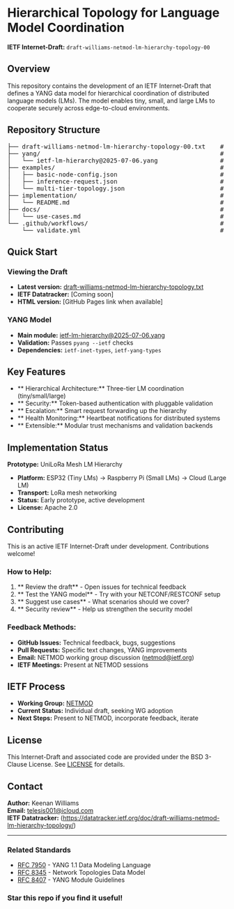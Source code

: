 # Hierarchical Topology for Language Model Coordination

**IETF Internet-Draft:** `draft-williams-netmod-lm-hierarchy-topology-00`

## Overview

This repository contains the development of an IETF Internet-Draft that defines a YANG data model for hierarchical coordination of distributed language models (LMs). The model enables tiny, small, and large LMs to cooperate securely across edge-to-cloud environments.

## Repository Structure

<pre>
├── draft-williams-netmod-lm-hierarchy-topology-00.txt    # Latest I-D text
├── yang/                                                 # YANG modules
│   └── ietf-lm-hierarchy@2025-07-06.yang                 # Main data model
├── examples/                                             # Usage examples
│   ├── basic-node-config.json                            # Single node configuration
│   ├── inference-request.json                            # RPC request example
│   └── multi-tier-topology.json                          # Complete hierarchy setup
├── implementation/                                       # Reference implementations
│   └── README.md                                         # UniLoRa prototype status
├── docs/                                                 # Additional documentation
│   └── use-cases.md                                      # Detailed use cases
└── .github/workflows/                                    # CI/CD automation
    └── validate.yml                                      # YANG validation
</pre>

## Quick Start

### Viewing the Draft
- **Latest version:** [draft-williams-netmod-lm-hierarchy-topology.txt](draft-williams-netmod-lm-hierarchy-topology.txt)
- **IETF Datatracker:** [Coming soon]
- **HTML version:** [GitHub Pages link when available]

### YANG Model
- **Main module:** [ietf-lm-hierarchy@2025-07-06.yang](yang/ietf-lm-hierarchy@2025-07-06.yang)
- **Validation:** Passes `pyang --ietf` checks
- **Dependencies:** `ietf-inet-types`, `ietf-yang-types`

## Key Features

- ** Hierarchical Architecture:** Three-tier LM coordination (tiny/small/large)
- ** Security:** Token-based authentication with pluggable validation
- ** Escalation:** Smart request forwarding up the hierarchy
- ** Health Monitoring:** Heartbeat notifications for distributed systems
- ** Extensible:** Modular trust mechanisms and validation backends

## Implementation Status

**Prototype:** UniLoRa Mesh LM Hierarchy
- **Platform:** ESP32 (Tiny LMs) → Raspberry Pi (Small LMs) → Cloud (Large LM)
- **Transport:** LoRa mesh networking
- **Status:** Early prototype, active development
- **License:** Apache 2.0

## Contributing

This is an active IETF Internet-Draft under development. Contributions welcome!

### How to Help:
1. ** Review the draft** - Open issues for technical feedback
2. ** Test the YANG model** - Try with your NETCONF/RESTCONF setup
3. ** Suggest use cases** - What scenarios should we cover?
4. ** Security review** - Help us strengthen the security model

### Feedback Methods:
- **GitHub Issues:** Technical feedback, bugs, suggestions
- **Pull Requests:** Specific text changes, YANG improvements  
- **Email:** NETMOD working group discussion (netmod@ietf.org)
- **IETF Meetings:** Present at NETMOD sessions

## IETF Process

- **Working Group:** [NETMOD](https://datatracker.ietf.org/wg/netmod/)
- **Current Status:** Individual draft, seeking WG adoption
- **Next Steps:** Present to NETMOD, incorporate feedback, iterate

## License

This Internet-Draft and associated code are provided under the BSD 3-Clause License. See [LICENSE](LICENSE) for details.

## Contact

**Author:** Keenan Williams  
**Email:** telesis001@icloud.com  
**IETF Datatracker:** (https://datatracker.ietf.org/doc/draft-williams-netmod-lm-hierarchy-topology/)

---

### Related Standards
- [RFC 7950](https://tools.ietf.org/html/rfc7950) - YANG 1.1 Data Modeling Language
- [RFC 8345](https://tools.ietf.org/html/rfc8345) - Network Topologies Data Model  
- [RFC 8407](https://tools.ietf.org/html/rfc8407) - YANG Module Guidelines

### Star this repo if you find it useful!
